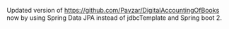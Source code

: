 Updated version of https://github.com/Pavzar/DigitalAccountingOfBooks now by using Spring Data JPA instead of jdbcTemplate and Spring boot 2.
